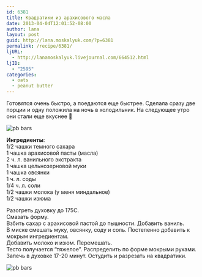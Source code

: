 ```yaml
---
id: 6381
title: Квадратики из арахисового масла
date: 2013-04-04T12:01:52-08:00
author: lana
layout: post
guid: http://lana.moskalyuk.com/?p=6381
permalink: /recipe/6381/
ljURL:
  - http://lanamoskalyuk.livejournal.com/664512.html
ljID:
  - "2595"
categories:
  - oats
  - peanut butter
---
```

Готовятся очень быстро, а поедаются еще быстрее. Сделала сразу две порции и одну положила на ночь в холодильник. На следующее утро они стали еще вкуснее 🙂

![pb bars](http://farm9.staticflickr.com/8262/8619143889_d03daf4563_c.jpg) 

**Ингредиенты**:  
1/2 чашки темного сахара  
1 чашка арахисовой пасты (масла)  
2 ч. л. ванильного экстракта  
1 чашка цельнозерновой муки  
1 чашка овсянки  
1 ч. л. соды  
1/4 ч. л. соли  
1/2 чашки молока (у меня миндальное)  
1/2 чашки изюма 

Разогреть духовку до 175С.  
Смазать форму.  
Взбить сахар с арахисовой пастой до пышности. Добавить ваниль.  
В миске смешать муку, овсянку, соду и соль. Постепенно добавить к мокрым ингредиентам.  
Добавить молоко и изюм. Перемешать.  
Тесто получается &#8220;тяжелое&#8221;. Распределить по форме мокрыми руками.  
Запечь в духовке 17-20 минут. Остудить и разрезать на квадратики.

![pb bars](http://farm9.staticflickr.com/8541/8619138299_d7226a5235_c.jpg)